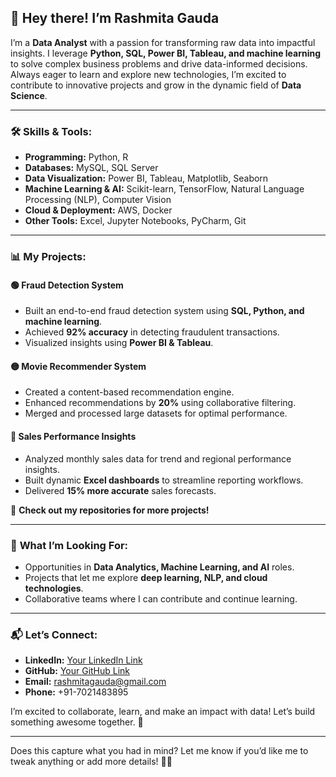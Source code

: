 ## 👋 Hey there! I’m Rashmita Gauda

I’m a **Data Analyst** with a passion for transforming raw data into impactful insights. I leverage **Python, SQL, Power BI, Tableau, and machine learning** to solve complex business problems and drive data-informed decisions. Always eager to learn and explore new technologies, I’m excited to contribute to innovative projects and grow in the dynamic field of **Data Science**.

---

### 🛠️ **Skills & Tools:**
- **Programming:** Python, R
- **Databases:** MySQL, SQL Server
- **Data Visualization:** Power BI, Tableau, Matplotlib, Seaborn
- **Machine Learning & AI:** Scikit-learn, TensorFlow, Natural Language Processing (NLP), Computer Vision
- **Cloud & Deployment:** AWS, Docker
- **Other Tools:** Excel, Jupyter Notebooks, PyCharm, Git

---

### 📊 **My Projects:**

#### 🟢 Fraud Detection System
- Built an end-to-end fraud detection system using **SQL, Python, and machine learning**.
- Achieved **92% accuracy** in detecting fraudulent transactions.
- Visualized insights using **Power BI & Tableau**.

#### 🟡 Movie Recommender System
- Created a content-based recommendation engine.
- Enhanced recommendations by **20%** using collaborative filtering.
- Merged and processed large datasets for optimal performance.

#### 🔵 Sales Performance Insights
- Analyzed monthly sales data for trend and regional performance insights.
- Built dynamic **Excel dashboards** to streamline reporting workflows.
- Delivered **15% more accurate** sales forecasts.

📂 **Check out my repositories for more projects!**

---

### 🎯 **What I’m Looking For:**
- Opportunities in **Data Analytics, Machine Learning, and AI** roles.
- Projects that let me explore **deep learning, NLP, and cloud technologies**.
- Collaborative teams where I can contribute and continue learning.

---

### 📬 **Let’s Connect:**
- **LinkedIn:** [Your LinkedIn Link](#)
- **GitHub:** [Your GitHub Link](#)
- **Email:** rashmitagauda@gmail.com
- **Phone:** +91-7021483895

I’m excited to collaborate, learn, and make an impact with data! Let’s build something awesome together. 🚀

---

Does this capture what you had in mind? Let me know if you’d like me to tweak anything or add more details! 🔧✨
